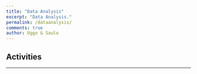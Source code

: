 ```yaml
---
title: "Data Analysis"
excerpt: "Data Analysis."
permalink: /dataanalysis/
comments: true
author: Uggo & Saulo
---
```


## Activities

---